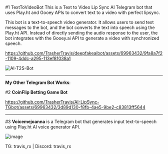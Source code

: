 #1 TextToVideoBot
This is a Text to Video Lip Sync AI Telegram bot that uses Play.ht and Gooey APIs to convert text to a video with perfect lipsync.

This bot is a text-to-speech video generator. It allows users to send text messages to the bot, and the bot converts the text into speech using the Play.ht API. Instead of directly sending the audio response to the user, the bot integrates with the Gooey.ai API to generate a video with synchronized speech.


https://github.com/TrasherTravis/deepfakeaibot/assets/69963432/9fa8a7f2-1109-4ddc-a295-113ef81038a1

![AI-T2S-Bot](https://github.com/TrasherTravis/AI-LipSync-TGbot/assets/69963432/f44ba44b-f346-4da8-b1ed-b62a343b554e)

-------------------------------------------------------------------------------------------------------

**My Other Telegram Bot Works**:

#2 **CoinFlip Betting Game Bot**

https://github.com/TrasherTravis/AI-LipSync-TGbot/assets/69963432/3d89d130-f8fb-4ae5-9be2-c83813ff5644

-------------------------------------------------------------------------------------------------------

#3 **Voicemejoanna** is a Telegram bot that generates input text-to-speech using Play.ht AI voice generator API.

![image](https://github.com/TrasherTravis/AI-TeleGramBot/assets/69963432/6cf67131-db08-4fd3-8e2f-6e491d48e98b)

TG: travis_rx | Discord: travis_rx


